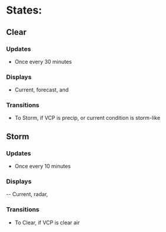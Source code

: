 # States:
## Clear
### Updates
- Once every 30 minutes
### Displays
- Current, forecast, and 
### Transitions
- To Storm, if VCP is precip, or current condition is storm-like
## Storm
### Updates
- Once every 10 minutes
### Displays
-- Current, radar,
### Transitions
- To Clear, if VCP is clear air